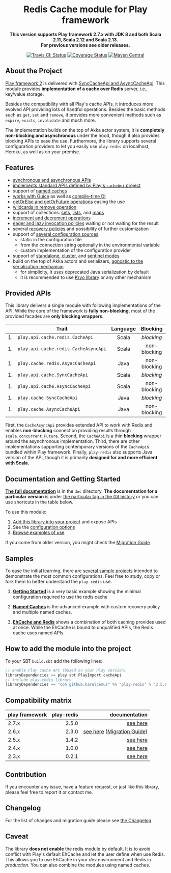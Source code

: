 <div align="center">

  # Redis Cache module for Play framework

  **This version supports Play framework 2.7.x with JDK 8 and both Scala 2.11, Scala 2.12 and Scala 2.13.**<br/>
  **For previous versions see older releases.**

  [![Travis CI: Status](https://travis-ci.org/KarelCemus/play-redis.svg?branch=master)](https://travis-ci.org/KarelCemus/play-redis)
  [![Coverage Status](https://coveralls.io/repos/github/KarelCemus/play-redis/badge.svg?branch=master)](https://coveralls.io/github/KarelCemus/play-redis?branch=master)
  [![Maven Central](https://maven-badges.herokuapp.com/maven-central/com.github.karelcemus/play-redis_2.13/badge.svg)](https://maven-badges.herokuapp.com/maven-central/com.github.karelcemus/play-redis_2.13)

</div>


## About the Project

[Play framework 2](http://playframework.com/) is delivered with
[SyncCacheApi and AsyncCacheApi](https://playframework.com/documentation/2.7.x/ScalaCache).
This module provides **implementation of a cache over Redis** server, i.e., key/value storage.

Besides the compatibility with all Play's cache APIs,
it introduces more evolved API providing lots of handful
operations. Besides the basic methods such as `get`, `set`
and `remove`, it provides more convenient methods such as
`expire`, `exists`, `invalidate` and much more.

The implementation builds on the top of Akka actor system,
it is **completely non-blocking and asynchronous** under
the hood, though it also provides blocking APIs to ease
the use. Furthermore, the library supports several configuration
providers to let you easily use `play-redis` on localhost, Heroku,
as well as on your premise.


## Features

- [synchronous and asynchronous APIs](#provided-apis)
- [implements standard APIs defined by Play's `cacheApi` project](#provided-apis)
- support of [named caches](https://github.com/KarelCemus/play-redis/blob/2.5.0/doc/20-configuration.md#named-caches)
- [works with Guice](https://github.com/KarelCemus/play-redis/blob/2.5.0/doc/40-migration.md#runtime-time-dependency-injection) as well as [compile-time DI](https://github.com/KarelCemus/play-redis/blob/2.5.0/doc/40-migration.md#compile-time-dependency-injection)
- [getOrElse and getOrFuture operations](https://github.com/KarelCemus/play-redis/blob/2.5.0/doc/30-how-to-use.md#use-of-cacheapi) easing the use
- [wildcards in remove operation](https://github.com/KarelCemus/play-redis/blob/2.5.0/doc/30-how-to-use.md#use-of-cacheapi)
- support of collections: [sets](https://github.com/KarelCemus/play-redis/blob/2.5.0/doc/30-how-to-use.md#use-of-sets), [lists](https://github.com/KarelCemus/play-redis/blob/2.5.0/doc/30-how-to-use.md#use-of-lists), and [maps](https://github.com/KarelCemus/play-redis/blob/2.5.0/doc/30-how-to-use.md#use-of-maps)
- [increment and decrement operations](https://github.com/KarelCemus/play-redis/blob/2.5.0/doc/30-how-to-use.md#use-of-cacheapi)
- [eager and lazy invocation policies](https://github.com/KarelCemus/play-redis/blob/2.5.0/doc/20-configuration.md#eager-and-lazy-invocation) waiting or not waiting for the result
- several [recovery policies](https://github.com/KarelCemus/play-redis/blob/2.5.0/doc/20-configuration.md#recovery-policy) and possibility of further customization
- support of [several configuration sources](https://github.com/KarelCemus/play-redis/blob/2.5.0/doc/20-configuration.md#running-in-different-environments)
    - static in the configuration file
    - from the connection string optionally in the environmental variable
    - custom implementation of the configuration provider
- support of [standalone, cluster,](https://github.com/KarelCemus/play-redis/blob/2.5.0/doc/20-configuration.md#standalone-vs-cluster)
  and [sentinel modes](https://github.com/KarelCemus/play-redis/blob/2.5.0/doc/20-configuration.md#sentinel)
- build on the top of Akka actors and serializers, [agnostic to the serialization mechanism](https://github.com/KarelCemus/play-redis/blob/2.5.0/doc/20-configuration.md#limitation-of-data-serialization)
    - for simplicity, it uses deprecated Java serialization by default
    - it is recommended to use [Kryo library](https://github.com/romix/akka-kryo-serialization) or any other mechanism


## Provided APIs

This library delivers a single module with following implementations of the API. While the core
of the framework is **fully non-blocking**, most of the provided facades are **only blocking wrappers**.

<center>

|    | Trait                                | Language | Blocking     | Features |
| -- | ------------------------------------ | :------: | :----------: | :------: |
| 1. | `play.api.cache.redis.CacheApi`      | Scala    | *blocking*   | advanced |
| 1. | `play.api.cache.redis.CacheAsyncApi` | Scala    | non-blocking | advanced |
| 1. | `play.cache.redis.AsyncCacheApi`     | Java     | non-blocking | advanced |
| 1. | `play.api.cache.SyncCacheApi`        | Scala    | *blocking*   | basic    |
| 1. | `play.api.cache.AsyncCacheApi`       | Scala    | non-blocking | basic    |
| 1. | `play.cache.SyncCacheApi`            | Java     | *blocking*   | basic    |
| 1. | `play.cache.AsyncCacheApi`           | Java     | non-blocking | basic    |

</center>

First, the `CacheAsyncApi` provides extended API to work with Redis and enables **non-blocking**
connection providing results through `scala.concurrent.Future`.
Second, the `CacheApi` is a thin **blocking** wrapper around the asynchronous implementation.
Third, there are other implementations supporting contemporary versions of the `CacheApi`s
bundled within Play framework. Finally, `play-redis` also supports Java version of the API,
though it is primarily **designed for and more efficient with Scala**.


## Documentation and Getting Started

**[The full documentation](https://github.com/KarelCemus/play-redis/)**
is in the `doc` directory. **The documentation for a particular version**
is under [the particular tag in the Git history](https://github.com/KarelCemus/play-redis/releases)
or you can use shortcuts in the table below.

To use this module:

1. [Add this library into your project](https://github.com/KarelCemus/play-redis/blob/2.5.0/doc/10-integration.md) and expose APIs
1. See the [configuration options](https://github.com/KarelCemus/play-redis/blob/2.5.0/doc/20-configuration.md)
1. [Browse examples of use](https://github.com/KarelCemus/play-redis/blob/2.5.0/doc/30-how-to-use.md)

If you come from older version, you might check the [Migration Guide](https://github.com/KarelCemus/play-redis/blob/2.5.0/doc/40-migration.md)


## Samples

To ease the initial learning, there are
[several sample projects](https://github.com/KarelCemus/play-redis-samples)
intended to demonstrate the most common configurations. Feel free
to study, copy or fork them to better understand the `play-redis` use.


1. [**Getting Started**](https://github.com/KarelCemus/play-redis-samples/tree/master/hello_world) is a very basic example showing the
minimal configuration required to use the redis cache

1. [**Named Caches**](https://github.com/KarelCemus/play-redis-samples/tree/master/named_caches) is the advanced example with custom recovery policy and multiple named caches.

1. [**EhCache and Redis**](https://github.com/KarelCemus/play-redis-samples/tree/master/redis_and_ehcache) shows a combination of both caching provides used at once.
While the EhCache is bound to unqualified APIs, the Redis cache uses named APIs.


## How to add the module into the project

To your SBT `build.sbt` add the following lines:

```scala
// enable Play cache API (based on your Play version)
libraryDependencies += play.sbt.PlayImport.cacheApi
// include play-redis library
libraryDependencies += "com.github.karelcemus" %% "play-redis" % "2.5.0"
```


## Compatibility matrix

| play framework  | play-redis     | documentation    |
|-----------------|---------------:|-----------------:|
| 2.7.x           | <!-- Play 2.7 -->2.5.0<!-- / -->          | [see here](https://github.com/KarelCemus/play-redis/blob/2.5.0/README.md) |
| 2.6.x           | <!-- Play 2.6 -->2.3.0<!-- / -->          | [see here](https://github.com/KarelCemus/play-redis/blob/2.3.0/README.md) ([Migration Guide](https://github.com/KarelCemus/play-redis/blob/2.3.0/doc/40-migration.md)) |
| 2.5.x           | <!-- Play 2.5 -->1.4.2<!-- / -->          | [see here](https://github.com/KarelCemus/play-redis/blob/1.4.2/README.md) |
| 2.4.x           | <!-- Play 2.4 -->1.0.0<!-- / -->          | [see here](https://github.com/KarelCemus/play-redis/blob/1.0.0/README.md) |
| 2.3.x           | <!-- Play 2.3 -->0.2.1<!-- / -->          | [see here](https://github.com/KarelCemus/play-redis/blob/0.2.1/README.md) |


## Contribution

If you encounter any issue, have a feature request, or just
like this library, please feel free to report it or contact me.


## Changelog

For the list of changes and migration guide please see
[the Changelog](https://github.com/KarelCemus/play-redis/blob/2.5.0/CHANGELOG.md).


## Caveat

The library **does not enable** the redis module by default. It is to avoid conflict with Play's default EhCache
and let the user define when use Redis. This allows you to use EhCache in your *dev* environment and
Redis in *production*. You can also combine the modules using named caches.
